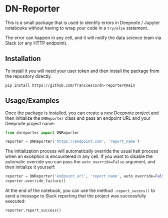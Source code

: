 
# DN-Reporter

This is a small package that is used to identify errors in Deepnote / Jupyter notebooks without having to wrap your code in a `try/else` statement.

The error can happen in any cell, and it will notify the data science team via Slack (or any HTTP endpoint).


## Installation

To install it you will need your user token and then install the package from the repository directly.

```
pip install https://github.com/franccesco/dn-reporter@main
```

## Usage/Examples

Once the package is installed, you can create a new Deepnote project and then initialize the `DNReporter` class and pass an endpoint URL and your Deepnote project name:

```python
from dnreporter import DNReporter

reporter = DNReporter('https://endpoint.com', 'report_name')
```

The initialization process will automatically override the usual halt process when an exception is encountered in any cell. If you want to disable the automatic override you can pass the `auto_override=False` argument, and then initialize it yourself:

```python
reporter = DNReporter('endpoint_url', 'report_name', auto_override=False)
reporter.override_failure()
```

At the end of the notebook, you can use the method `.report_sucess()` to send a message to Slack reporting that the project was successfully executed:

```python
reporter.report_success()
```
